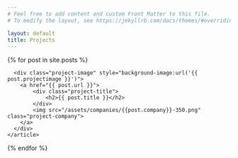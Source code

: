 ```yaml
---
# Feel free to add content and custom Front Matter to this file.
# To modify the layout, see https://jekyllrb.com/docs/themes/#overriding-theme-defaults

layout: default
title: Projects
---
```

<div class="project-list">
{% for post in site.posts %}
    <article class="project-thumbnail">
	  
	  <div class="project-image" style="background-image:url('{{ post.projectimage }}')">
		<a href="{{ post.url }}">
			<div class="project-title">
				<h2>{{ post.title }}</h2>
			</div>
			<img src="/assets/companies/{{post.company}}-350.png" class="project-company">
		</a>
	  </div>
    </article>
{% endfor %}
</div>